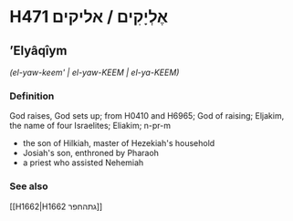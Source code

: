 # H471 אֶלְיָקִים / אליקים

## ʼElyâqîym

_(el-yaw-keem' | el-yaw-KEEM | el-ya-KEEM)_

### Definition

God raises, God sets up; from H0410 and H6965; God of raising; Eljakim, the name of four Israelites; Eliakim; n-pr-m

- the son of Hilkiah, master of Hezekiah's household
- Josiah's son, enthroned by Pharaoh
- a priest who assisted Nehemiah

### See also

[[H1662|H1662 גתהחפר]]
